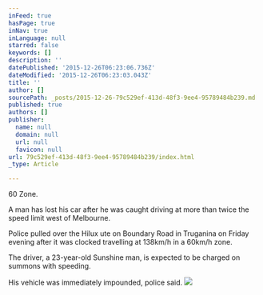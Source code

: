 ```yaml
---
inFeed: true
hasPage: true
inNav: true
inLanguage: null
starred: false
keywords: []
description: ''
datePublished: '2015-12-26T06:23:06.736Z'
dateModified: '2015-12-26T06:23:03.043Z'
title: ''
author: []
sourcePath: _posts/2015-12-26-79c529ef-413d-48f3-9ee4-95789484b239.md
published: true
authors: []
publisher:
  name: null
  domain: null
  url: null
  favicon: null
url: 79c529ef-413d-48f3-9ee4-95789484b239/index.html
_type: Article

---
```

60 Zone. 

A man has lost his car after he was caught driving at more than twice the speed limit west of Melbourne.

Police pulled over the Hilux ute on Boundary Road in Truganina on Friday evening after it was clocked travelling at 138km/h in a 60km/h zone.

The driver, a 23-year-old Sunshine man, is expected to be charged on summons with speeding. 

His vehicle was immediately impounded, police said.
![](https://s3-us-west-2.amazonaws.com/the-grid-img/p/d0f9400a2b4e47b1193c41e3bbd81b7cf5688a8d.jpg)